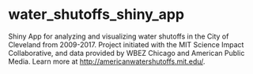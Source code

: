 # water_shutoffs_shiny_app
Shiny App for analyzing and visualizing water shutoffs in the City of Cleveland from 2009-2017. Project initiated with the MIT Science Impact Collaborative, and data provided by WBEZ Chicago and American Public Media. Learn more at http://americanwatershutoffs.mit.edu/.
